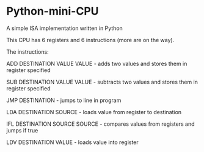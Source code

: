 # Python-mini-CPU
A simple ISA implementation written in Python

This CPU has 6 registers and 6 instructions (more are on the way).

The instructions:

ADD DESTINATION VALUE VALUE - adds two values and stores them in register specified

SUB DESTINATION VALUE VALUE - subtracts two values and stores them in register specified

JMP DESTINATION - jumps to line in program

LDA DESTINATION SOURCE - loads value from register to destination

IFL DESTINATION SOURCE SOURCE - compares values from registers and jumps if true

LDV DESTINATION VALUE - loads value into register
